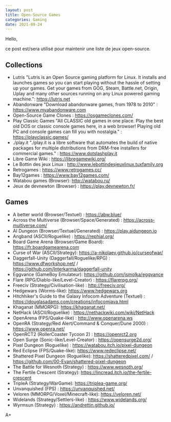 ```yaml
---
layout: post
title: Open-Source Games
categories: Gaming
date: 2021-09-24
---
```


Hello,

ce post est/sera utilisé pour maintenir une liste de jeux open-source.

## Collections
- Lutris "Lutris is an Open Source gaming platform for Linux. It installs and launches games so you can start playing without the hassle of setting up your games. Get your games from GOG, Steam, Battle.net, Origin, Uplay and many other sources running on any Linux powered gaming machine.": <https://lutris.net>
- Abandonware "Download abandonware games, from 1978 to 2010" : <https://www.myabandonware.com>
- Open-Source Game Clones : <https://osgameclones.com/>
- Play Classic Games "All CLASSIC old games in one place. Play the best old DOS or classic console games here, in a web browser!
Playing old PC and console games can fill you with nostalgia." : <https://playclassic.games/>
- ./play.it "./play.it is a libre software that automates the build of native packages for multiple distributions from DRM-free installers for commercial games." : <https://www.dotslashplay.it>
- Libre Game Wiki : <https://libregamewiki.org/>
- Le Bottin des jeux Linux : <http://www.lebottindesjeuxlinux.tuxfamily.org>
- Retrogames : <https://www.retrogames.cc/>
- Bay12games : <https://www.bay12games.com/>
- Watabou games (Browser): <http://watabou.ru/>
- Jeux de devnewton (Browser) : <https://play.devnewton.fr/>

## Games
- A better world (Browser/Textuel) : <https://abw.blue/>
- Across the Multiverse (Browser/Space/Generated) : https://across-multiverse.com/
- AI Dungeon (Browser/Textuel/Generated) : https://play.aidungeon.io
- Angband (ASCII/Roguelike) : <https://rephial.org/>
- Board Game Arena (Browser/Game Board): <https://fr.boardgamearena.com>
- Curse of War (ASCII/Strategy): <https://a-nikolaev.github.io/curseofwar/>
- Daggerfall-Unity (Daggerfall/Roguelike/RPG) : <https://www.dfworkshop.net/> / <https://github.com/Interkarma/daggerfall-unity>
- Eggvance (GameBoy Emulateur): <https://github.com/jsmolka/eggvance>
- Flare (RPG/Diablo-like/Level-Creator) : <https://flarerpg.org/>
- Freeciv (Strategy/Civilisation-like) : <http://freeciv.org/>
- Hedgewars (Worms-like): <https://www.hedgewars.org>
- Hitchhiker's Guide to the Galaxy Infocom Adventure (Textuel) : <https://douglasadams.com/creations/infocomjava.html>
- Khaganat (MMORPG): <https://khaganat.net/>
- NetHack (ASCII/Roguelike) : <https://nethackwiki.com/wiki/NetHack>
- OpenArena (FPS/Quake-like) : <http://www.openarena.ws>
- OpenRA (Strategy/Red Alert/Command & Conquer/Dune 2000) : <https://www.openra.net/>
- OpenRCT2 (RollerCoaster Tycoon 2) : <https://openrct2.org>
- Open Surge (Sonic-like/Level-Creator) : <https://opensurge2d.org/>
- Pixel Dungeon (Roguelike) : <https://watabou.itch.io/pixel-dungeon>
- Red Eclipse (FPS/Quake-like): <https://www.redeclipse.net/>
- Shattered Pixel Dungeon (Roguelike): <https://shatteredpixel.com/> / <https://github.com/00-Evan/shattered-pixel-dungeon>
- The Battle for Wesnoth (Strategy) : <https://www.wesnoth.org/>
- The Fertile Crescent (Strategy): <https://lincread.itch.io/the-fertile-crescent>
- TripleA (Strategy/WarGame): <https://triplea-game.org/>
- Unvanquished (FPS) : <https://unvanquished.net/>
- Veloren (MMORPG/Voxel/Minecraft-like): <https://veloren.net/>
- Widelands (Strategy/Settlers-like) : <https://www.widelands.org/>
- Wyrmsun (Strategy) : <https://andrettin.github.io/>

A+
